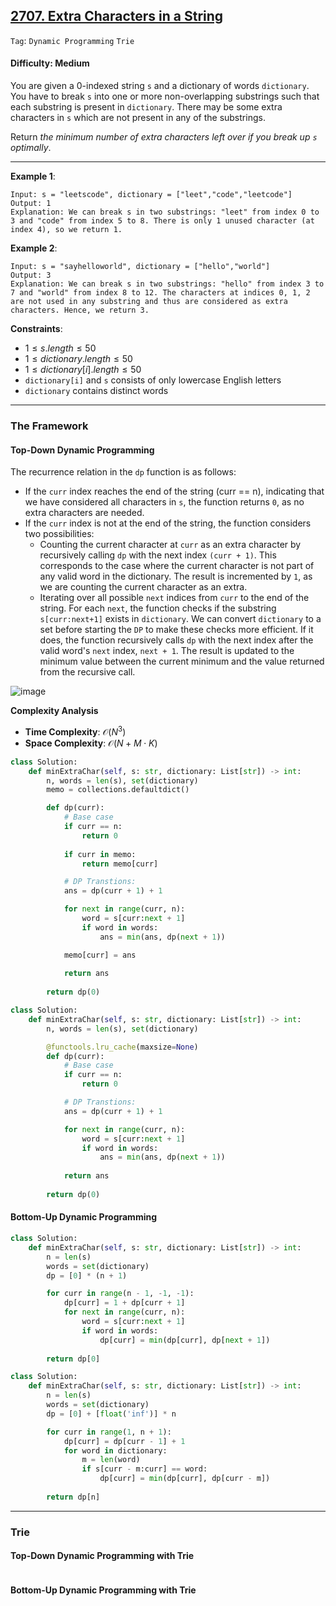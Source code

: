 ## [2707. Extra Characters in a String](https://leetcode.com/problems/extra-characters-in-a-string)

```Tag```: ```Dynamic Programming``` ```Trie```

#### Difficulty: Medium

You are given a 0-indexed string ```s``` and a dictionary of words ```dictionary```. You have to break ```s``` into one or more non-overlapping substrings such that each substring is present in ```dictionary```. There may be some extra characters in ```s``` which are not present in any of the substrings.

Return _the minimum number of extra characters left over if you break up ```s``` optimally_.

--- 

__Example 1__:
```
Input: s = "leetscode", dictionary = ["leet","code","leetcode"]
Output: 1
Explanation: We can break s in two substrings: "leet" from index 0 to 3 and "code" from index 5 to 8. There is only 1 unused character (at index 4), so we return 1.
```

__Example 2__:
```
Input: s = "sayhelloworld", dictionary = ["hello","world"]
Output: 3
Explanation: We can break s in two substrings: "hello" from index 3 to 7 and "world" from index 8 to 12. The characters at indices 0, 1, 2 are not used in any substring and thus are considered as extra characters. Hence, we return 3.
```

__Constraints__:

- $1 \le s.length \le 50$
- $1 \le dictionary.length \le 50$
- $1 \le dictionary[i].length \le 50$
- ```dictionary[i]``` and ```s``` consists of only lowercase English letters
- ```dictionary``` contains distinct words

---

### The Framework

#### Top-Down Dynamic Programming

The recurrence relation in the ```dp``` function is as follows:

- If the ```curr``` index reaches the end of the string (curr == n), indicating that we have considered all characters in ```s```, the function returns ```0```, as no extra characters are needed.
- If the ```curr``` index is not at the end of the string, the function considers two possibilities:
    - Counting the current character at ```curr``` as an extra character by recursively calling ```dp``` with the next index ```(curr + 1)```. This corresponds to the case where the current character is not part of any valid word in the dictionary. The result is incremented by ```1```, as we are counting the current character as an extra.
    - Iterating over all possible ```next``` indices from ```curr``` to the end of the string. For each ```next```, the function checks if the substring ```s[curr:next+1]``` exists in ```dictionary```. We can convert ```dictionary``` to a set before starting the ```DP``` to make these checks more efficient. If it does, the function recursively calls ```dp``` with the next index after the valid word's ```next``` index, ```next + 1```. The result is updated to the minimum value between the current minimum and the value returned from the recursive call.

![image](https://leetcode.com/problems/extra-characters-in-a-string/Figures/2707/FigA.png)

__Complexity Analysis__

- __Time Complexity__: $\mathcal{O}(N^{3})$
- __Space Complexity__: $\mathcal{O}(N + M \cdot K)$

```Python
class Solution:
    def minExtraChar(self, s: str, dictionary: List[str]) -> int:
        n, words = len(s), set(dictionary)
        memo = collections.defaultdict()

        def dp(curr):
            # Base case
            if curr == n:
                return 0
            
            if curr in memo:
                return memo[curr]

            # DP Transtions: 
            ans = dp(curr + 1) + 1

            for next in range(curr, n):
                word = s[curr:next + 1]
                if word in words:
                    ans = min(ans, dp(next + 1))

            memo[curr] = ans
            
            return ans
        
        return dp(0)
```

```Python
class Solution:
    def minExtraChar(self, s: str, dictionary: List[str]) -> int:
        n, words = len(s), set(dictionary)

        @functools.lru_cache(maxsize=None)
        def dp(curr):
            # Base case
            if curr == n:
                return 0

            # DP Transtions: 
            ans = dp(curr + 1) + 1

            for next in range(curr, n):
                word = s[curr:next + 1]
                if word in words:
                    ans = min(ans, dp(next + 1))
            
            return ans
        
        return dp(0)
```

#### Bottom-Up Dynamic Programming

```Python
class Solution:
    def minExtraChar(self, s: str, dictionary: List[str]) -> int:
        n = len(s)
        words = set(dictionary)
        dp = [0] * (n + 1)

        for curr in range(n - 1, -1, -1):
            dp[curr] = 1 + dp[curr + 1]
            for next in range(curr, n):
                word = s[curr:next + 1]
                if word in words:
                    dp[curr] = min(dp[curr], dp[next + 1])
        
        return dp[0]
```

```Python
class Solution:
    def minExtraChar(self, s: str, dictionary: List[str]) -> int:
        n = len(s)
        words = set(dictionary)
        dp = [0] + [float('inf')] * n

        for curr in range(1, n + 1):
            dp[curr] = dp[curr - 1] + 1
            for word in dictionary:
                m = len(word)
                if s[curr - m:curr] == word:
                    dp[curr] = min(dp[curr], dp[curr - m])
        
        return dp[n]
```

---

### Trie

#### Top-Down Dynamic Programming with Trie

```Python

```

#### Bottom-Up Dynamic Programming with Trie

```Python

```
